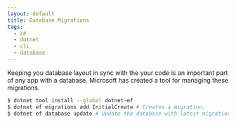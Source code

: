 ```yaml
---
layout: default
title: Database Migrations
tags:
  - c#
  - dotnet
  - cli
  - database
---
```


Keeping you database layout in sync with the your code is an important part of
any app with a database. Microsoft has created a tool for managing these
migrations.

```bash
$ dotnet tool install --global dotnet-ef
$ dotnet ef migrations add InitialCreate # Creates a migration.
$ dotnet ef database update # Update the database with latest migration.
```
